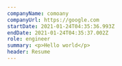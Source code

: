 ```yaml
---
companyName: comoany
companyUrl: https://google.com
startDate: 2021-01-24T04:35:36.993Z
endDate: 2021-01-24T04:35:37.002Z
role: engineer
summary: <p>Hello world</p>
header: Resume
---
```

